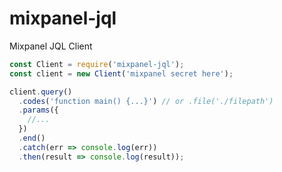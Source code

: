 mixpanel-jql
============

Mixpanel JQL Client

```javascript
const Client = require('mixpanel-jql');
const client = new Client('mixpanel secret here');

client.query()
  .codes('function main() {...}') // or .file('./filepath')
  .params({
    //...
  })
  .end()
  .catch(err => console.log(err))
  .then(result => console.log(result));
```
